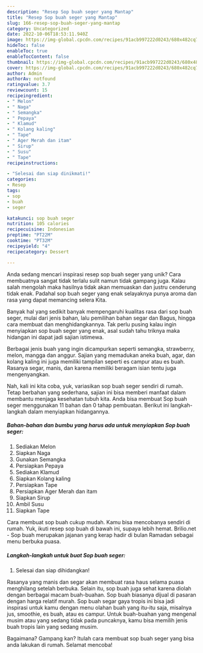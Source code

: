 ```yaml
---
description: "Resep Sop buah seger yang Mantap"
title: "Resep Sop buah seger yang Mantap"
slug: 166-resep-sop-buah-seger-yang-mantap
category: Uncategorized
date: 2022-10-06T18:53:11.940Z
image: https://img-global.cpcdn.com/recipes/91acb997222d0243/680x482cq70/sop-buah-seger-foto-resep-utama.jpg
hideToc: false
enableToc: true
enableTocContent: false
thumbnail: https://img-global.cpcdn.com/recipes/91acb997222d0243/680x482cq70/sop-buah-seger-foto-resep-utama.jpg
cover: https://img-global.cpcdn.com/recipes/91acb997222d0243/680x482cq70/sop-buah-seger-foto-resep-utama.jpg
author: Admin
authorAv: notfound
ratingvalue: 3.7
reviewcount: 15
recipeingredient:
- " Melon"
- " Naga"
- " Semangka"
- " Pepaya"
- " Klamud"
- " Kolang kaling"
- " Tape"
- " Ager Merah dan itam"
- " Sirup"
- " Susu"
- " Tape"
recipeinstructions:

- "Selesai dan siap dinikmati!"
categories:
- Resep
tags:
- sop
- buah
- seger

katakunci: sop buah seger 
nutrition: 105 calories
recipecuisine: Indonesian
preptime: "PT22M"
cooktime: "PT32M"
recipeyield: "4"
recipecategory: Dessert

---
```





Anda sedang mencari inspirasi resep sop buah seger yang unik? Cara membuatnya sangat tidak terlalu sulit namun tidak gampang juga. Kalau salah mengolah maka hasilnya tidak akan memuaskan dan justru cenderung tidak enak. Padahal sop buah seger yang enak selayaknya punya aroma dan rasa yang dapat memancing selera Kita.





Banyak hal yang sedikit banyak mempengaruhi kualitas rasa dari sop buah seger, mulai dari jenis bahan, lalu pemilihan bahan segar dan Bagus, hingga cara membuat dan menghidangkannya. Tak perlu pusing kalau ingin menyiapkan sop buah seger yang enak,      asal sudah tahu triknya maka hidangan ini dapat jadi sajian istimewa.














Berbagai jenis buah yang ingin dicampurkan seperti semangka, strawberry, melon, mangga dan anggur. Sajian yang memadukan aneka buah, agar, dan kolang kaling ini juga memiliki tampilan seperti es campur atau es buah. Rasanya segar, manis, dan karena memiliki beragam isian tentu juga mengenyangkan.






Nah, kali ini kita coba, yuk, variasikan sop buah seger sendiri di rumah. Tetap berbahan yang sederhana, sajian ini bisa memberi manfaat dalam membantu menjaga kesehatan tubuh kita. Anda bisa membuat Sop buah seger menggunakan 11 bahan dan 0 tahap pembuatan. Berikut ini langkah-langkah dalam menyiapkan hidangannya.

<!--inarticleads1-->

##### Bahan-bahan dan bumbu yang harus ada untuk menyiapkan Sop buah seger:

1. Sediakan  Melon
1. Siapkan  Naga
1. Gunakan  Semangka
1. Persiapkan  Pepaya
1. Sediakan  Klamud
1. Siapkan  Kolang kaling
1. Persiapkan  Tape
1. Persiapkan  Ager Merah dan itam
1. Siapkan  Sirup
1. Ambil  Susu
1. Siapkan  Tape


Cara membuat sop buah cukup mudah. Kamu bisa mencobanya sendiri di rumah. Yuk, ikuti resep sop buah di bawah ini, supaya lebih hemat. Brilio.net - Sop buah merupakan jajanan yang kerap hadir di bulan Ramadan sebagai menu berbuka puasa. 

<!--inarticleads2-->

##### Langkah-langkah untuk buat Sop buah seger:


1. Selesai dan siap dihidangkan!

Rasanya yang manis dan segar akan membuat rasa haus selama puasa menghilang setelah berbuka. Selain itu, sop buah juga sehat karena diolah dengan berbagai macam buah-buahan. Sop buah biasanya dijual di pasaran dengan harga relatif murah. Sop buah segar gaya tropis ini bisa jadi inspirasi untuk kamu dengan menu olahan buah yang itu-itu saja, misalnya jus, smoothie, es buah, atau es campur. Untuk buah-buahan yang mengenal musim atau yang sedang tidak pada puncaknya, kamu bisa memilih jenis buah tropis lain yang sedang musim. 

Bagaimana? Gampang kan? Itulah cara membuat sop buah seger yang bisa anda lakukan di rumah. Selamat mencoba!
